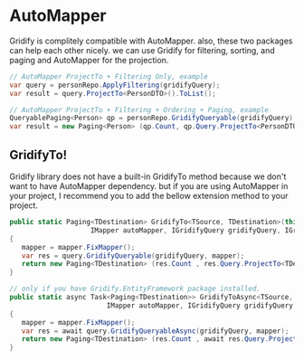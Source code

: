 # AutoMapper

Gridify is complitely compatible with AutoMapper. also, these two packages can help each other nicely. we can use Gridify for filtering, sorting, and paging and AutoMapper for the projection.

``` csharp
// AutoMapper ProjectTo + Filtering Only, example
var query = personRepo.ApplyFiltering(gridifyQuery);
var result = query.ProjectTo<PersonDTO>().ToList();
```

``` csharp
// AutoMapper ProjectTo + Filtering + Ordering + Paging, example
QueryablePaging<Person> qp = personRepo.GridifyQueryable(gridifyQuery);
var result = new Paging<Person> (qp.Count, qp.Query.ProjectTo<PersonDTO>().ToList ());
```

## GridifyTo!
Gridify library does not have a built-in GridifyTo method because we don't want to have AutoMapper dependency. but if you are using AutoMapper in your project, I recommend you to add the bellow extension method to your project.

``` csharp
public static Paging<TDestination> GridifyTo<TSource, TDestination>(this IQueryable<TSource> query,
                    IMapper autoMapper, IGridifyQuery gridifyQuery, IGridifyMapper<TSource> mapper = null)
{
   mapper = mapper.FixMapper();
   var res = query.GridifyQueryable(gridifyQuery, mapper);
   return new Paging<TDestination> (res.Count , res.Query.ProjectTo<TDestination>(autoMapper.ConfigurationProvider).ToList());
}
```

``` csharp
// only if you have Gridify.EntityFramework package installed.
public static async Task<Paging<TDestination>> GridifyToAsync<TSource, TDestination>(this IQueryable<TSource> query,
                        IMapper autoMapper, IGridifyQuery gridifyQuery, IGridifyMapper<TSource> mapper = null)
{
   mapper = mapper.FixMapper();
   var res = await query.GridifyQueryableAsync(gridifyQuery, mapper);
   return new Paging<TDestination> (res.Count , await res.Query.ProjectTo<TDestination>(autoMapper.ConfigurationProvider).ToListAsync());
}
```
